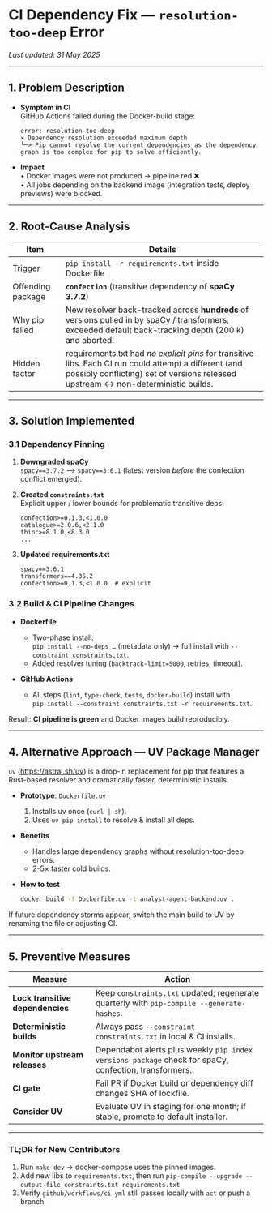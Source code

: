 # CI Dependency Fix — `resolution-too-deep` Error

_Last updated: 31 May 2025_

---

## 1. Problem Description

* **Symptom in CI**  
  GitHub Actions failed during the Docker-build stage:

  ```
  error: resolution-too-deep
  × Dependency resolution exceeded maximum depth
  ╰─> Pip cannot resolve the current dependencies as the dependency graph is too complex for pip to solve efficiently.
  ```

* **Impact**  
  • Docker images were not produced → pipeline red ❌  
  • All jobs depending on the backend image (integration tests, deploy previews) were blocked.

---

## 2. Root-Cause Analysis

| Item | Details |
|------|---------|
| Trigger | `pip install -r requirements.txt` inside Dockerfile |
| Offending package | **`confection`** (transitive dependency of **spaCy 3.7.2**) |
| Why pip failed | New resolver back-tracked across **hundreds** of versions pulled in by spaCy / transformers, exceeded default back-tracking depth (200 k) and aborted. |
| Hidden factor | requirements.txt had _no explicit pins_ for transitive libs. Each CI run could attempt a different (and possibly conflicting) set of versions released upstream ↔ non-deterministic builds. |

---

## 3. Solution Implemented

### 3.1 Dependency Pinning

1. **Downgraded spaCy**  
   `spacy==3.7.2` ⟶ `spacy==3.6.1` (latest version _before_ the confection conflict emerged).

2. **Created `constraints.txt`**  
   Explicit upper / lower bounds for problematic transitive deps:

   ```
   confection>=0.1.3,<1.0.0
   catalogue>=2.0.6,<2.1.0
   thinc>=8.1.0,<8.3.0
   ...
   ```

3. **Updated requirements.txt**

   ```
   spacy==3.6.1
   transformers==4.35.2
   confection>=0.1.3,<1.0.0  # explicit
   ```

### 3.2 Build & CI Pipeline Changes

* **Dockerfile**
  * Two-phase install:  
    `pip install --no-deps …` (metadata only) → full install with `--constraint constraints.txt`.
  * Added resolver tuning (`backtrack-limit=5000`, retries, timeout).

* **GitHub Actions**
  * All steps (`lint`, `type-check`, `tests`, `docker-build`) install with  
    `pip install --constraint constraints.txt -r requirements.txt`.

Result: **CI pipeline is green** and Docker images build reproducibly.

---

## 4. Alternative Approach — UV Package Manager

`uv` (https://astral.sh/uv) is a drop-in replacement for pip that features a Rust-based resolver and dramatically faster, deterministic installs.

* **Prototype**: `Dockerfile.uv`
  1. Installs uv once (`curl | sh`).
  2. Uses `uv pip install` to resolve & install all deps.
* **Benefits**
  * Handles large dependency graphs without resolution-too-deep errors.
  * 2-5× faster cold builds.
* **How to test**

  ```bash
  docker build -f Dockerfile.uv -t analyst-agent-backend:uv .
  ```

If future dependency storms appear, switch the main build to UV by renaming the file or adjusting CI.

---

## 5. Preventive Measures

| Measure | Action |
|---------|--------|
| **Lock transitive dependencies** | Keep `constraints.txt` updated; regenerate quarterly with `pip-compile --generate-hashes`. |
| **Deterministic builds** | Always pass `--constraint constraints.txt` in local & CI installs. |
| **Monitor upstream releases** | Dependabot alerts plus weekly `pip index versions package` check for spaCy, confection, transformers. |
| **CI gate** | Fail PR if Docker build or dependency diff changes SHA of lockfile. |
| **Consider UV** | Evaluate UV in staging for one month; if stable, promote to default installer. |

---

### TL;DR for New Contributors

1. Run `make dev` → docker-compose uses the pinned images.  
2. Add new libs to `requirements.txt`, then run `pip-compile --upgrade --output-file constraints.txt requirements.txt`.  
3. Verify `github/workflows/ci.yml` still passes locally with `act` or push a branch.
